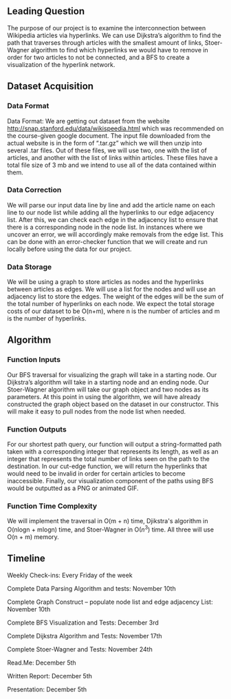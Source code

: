 ## Leading Question 

The purpose of our project is to examine the interconnection between Wikipedia articles via hyperlinks. We can use Dijkstra’s algorithm to find the path that traverses through articles with the smallest amount of links, Stoer-Wagner algorithm to find which hyperlinks we would have to remove in order for two articles to not be connected, and a BFS to create a visualization of the hyperlink network.

## Dataset Acquisition

### Data Format
Data Format: We are getting out dataset from the website http://snap.stanford.edu/data/wikispeedia.html which was recommended on the course-given google document. The input file downloaded from the actual website is in the form of “.tar.gz” which we will then unzip into several .tar files. Out of these files, we will use two, one with the list of articles, and another with the list of links within articles. These files have a total file size of 3 mb and we intend to use all of the data contained within them.
### Data Correction
We will parse our input data line by line and add the article name on each line to our node list while adding all the hyperlinks to our edge adjacency list. After this, we can check each edge in the adjacency list to ensure that there is a corresponding node in the node list. In instances where we uncover an error, we will accordingly make removals from the edge list. This can be done with an error-checker function that we will create and run locally before using the data for our project. 

### Data Storage
We will be using a graph to store articles as nodes and the hyperlinks between articles as edges. We will use a list for the nodes and will use an adjacency list to store the edges. The weight of the edges will be the sum of the total number of hyperlinks on each node. We expect the total storage costs of our dataset to be O(n+m), where n is the number of articles and m is the number of hyperlinks. 	
## Algorithm 

### Function Inputs
Our BFS traversal for visualizing the graph will take in a starting node. Our Dijkstra’s algorithm will take in a starting node and an ending node. Our Stoer-Wagner algorithm will take our graph object and two nodes as its parameters. At this point in using the algorithm, we will have already constructed the graph object based on the dataset in our constructor. This will make it easy to pull nodes from the node list when needed. 
### Function Outputs
For our shortest path query, our function will output a string-formatted path taken with a corresponding integer that represents its length, as well as an integer that represents the total number of links seen on the path to the destination. In our cut-edge function, we will return the hyperlinks that would need to be invalid in order for certain articles to become inaccessible. Finally, our visualization component of the paths using BFS would be outputted as a PNG or animated GIF.
### Function Time Complexity
We will implement the traversal in O(m + n) time, Djikstra's algorithm in O(nlogn + mlogn) time, and Stoer-Wagner in O($n^3)$ time. All three will use O(n + m) memory.
## Timeline
Weekly Check-ins: Every Friday of the week

Complete Data Parsing Algorithm and tests: November 10th

Complete Graph Construct – populate node list and edge adjacency List:  November 10th

Complete BFS Visualization and Tests: December 3rd

Complete Dijkstra Algorithm and Tests: November 17th

Complete Stoer-Wagner and Tests: November 24th

Read.Me: December 5th

Written Report: December 5th

Presentation: December 5th

